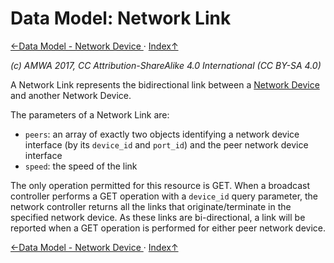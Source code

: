 # Data Model: Network Link
[←Data Model - Network Device ](3.3._Data_Model_-_Network_Device.md) · [ Index↑ ](..)

_(c) AMWA 2017, CC Attribution-ShareAlike 4.0 International (CC BY-SA 4.0)_

A Network Link represents the bidirectional link between a [Network Device](3.3._Data_Model_-_Network_Device.md) and another Network Device.

The parameters of a Network Link are:

* `peers`: an array of exactly two objects identifying a network device interface (by its `device_id` and `port_id`) and the peer network device interface
* `speed`: the speed of the link

The only operation permitted for this resource is GET. When a broadcast controller performs a GET operation with a `device_id` query parameter, the network controller returns all the links that originate/terminate in the specified network device.
As these links are bi-directional, a link will be reported when a GET operation is performed for either peer network device.

[←Data Model - Network Device ](3.3._Data_Model_-_Network_Device.md) · [ Index↑ ](..)
